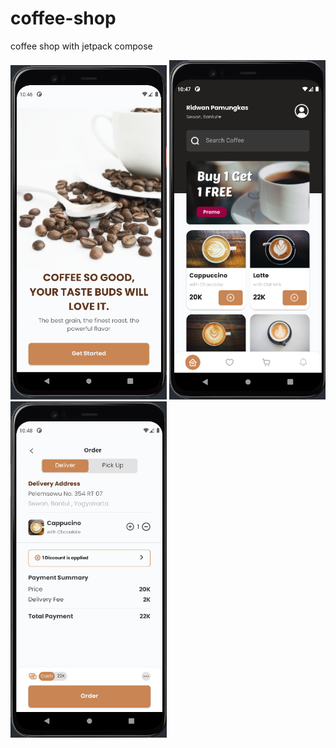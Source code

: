 # coffee-shop
coffee shop with jetpack compose

<img src="https://github.com/ridwan-p/coffee-shop/blob/main/images/onboarding.png?raw=true" width="250" alt="on boarding">
<img src="https://github.com/ridwan-p/coffee-shop/blob/main/images/home.png?raw=true" width="250" alt="home">
<img src="https://github.com/ridwan-p/coffee-shop/blob/main/images/order.png?raw=true" width="250" alt="order">
